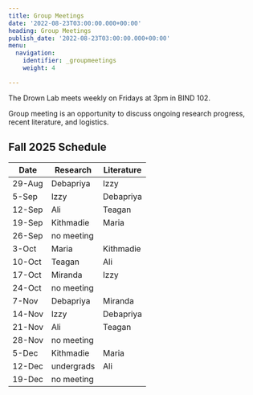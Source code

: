 ```yaml
---
title: Group Meetings
date: '2022-08-23T03:00:00.000+00:00'
heading: Group Meetings
publish_date: '2022-08-23T03:00:00.000+00:00'
menu:
  navigation:
    identifier: _groupmeetings
    weight: 4

---
```


The Drown Lab meets weekly on Fridays at 3pm in BIND 102.

Group meeting is an opportunity to discuss ongoing research progress, recent literature, and logistics.

## Fall 2025 Schedule

| Date | Research | Literature |
| --------- | ------------ | ------ |
| 29-Aug	| Debapriya |	 Izzy |
| 5-Sep |	 Izzy |	 Debapriya |
| 12-Sep	| Ali 	| Teagan |
| 19-Sep	| Kithmadie |	 Maria |
| 26-Sep	| no meeting	 | |
| 3-Oct	 | Maria 	| Kithmadie | 
| 10-Oct	| Teagan |	 Ali |
| 17-Oct	| Miranda 	| Izzy | 
| 24-Oct	| no meeting | |
| 7-Nov | Debapriya 	| Miranda |
| 14-Nov	| Izzy 	| Debapriya |
| 21-Nov	| Ali 	| Teagan |
| 28-Nov	| no meeting | |
| 5-Dec |	Kithmadie 	| Maria | 
| 12-Dec	| undergrads 	| Ali |
| 19-Dec  |	no meeting	| |
